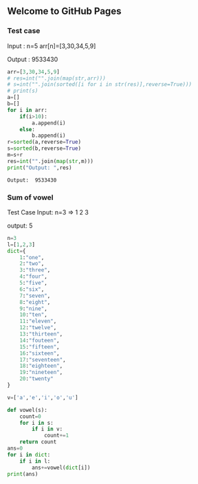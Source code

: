 ## Welcome to GitHub Pages

### Test case
Input : n=5 arr[n]=[3,30,34,5,9]

Output : 9533430

```python
arr=[3,30,34,5,9]
# res=int("".join(map(str,arr)))
# s=int("".join(sorted([i for i in str(res)],reverse=True)))
# print(s)
a=[]
b=[]
for i in arr:
    if(i>10):
        a.append(i)
    else:
        b.append(i)
r=sorted(a,reverse=True)
s=sorted(b,reverse=True)
m=s+r
res=int("".join(map(str,m)))
print("Output: ",res)
```
```
Output:  9533430
```


### Sum of vowel
Test Case
Input: n=3 => 1 2 3

output: 5

```python
n=3
l=[1,2,3]
dict={
    1:"one",
    2:"two",
    3:"three",
    4:"four",
    5:"five",
    6:"six",
    7:"seven",
    8:"eight",
    9:"nine",
    10:"ten",
    11:"eleven",
    12:"twelve",
    13:"thirteen",
    14:"fouteen",
    15:"fifteen",
    16:"sixteen",
    17:"seventeen",
    18:"eighteen",
    19:"nineteen",
    20:"twenty"
}

v=['a','e','i','o','u']

def vowel(s):
    count=0
    for i in s:
        if i in v:
            count+=1
    return count
ans=0
for i in dict:
    if i in l:
        ans+=vowel(dict[i])
print(ans)
```

